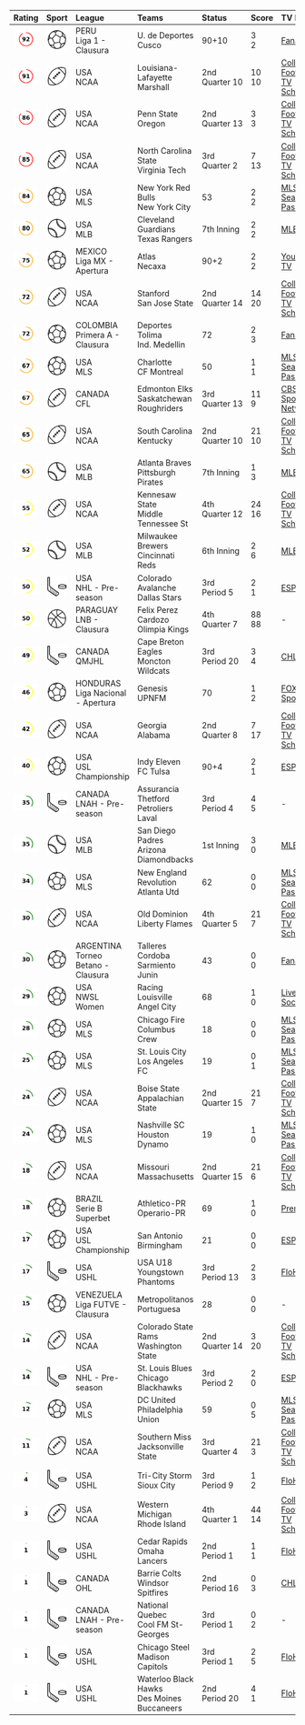 | Rating                                                                                                                                 | Sport                                                                                                                     | League                                | Teams                                         | Status         | Score    | TV Listing                                                                                                             |
|:---------------------------------------------------------------------------------------------------------------------------------------|:--------------------------------------------------------------------------------------------------------------------------|:--------------------------------------|:----------------------------------------------|:---------------|:---------|:-----------------------------------------------------------------------------------------------------------------------|
| <img src="https://raw.githubusercontent.com/BlakeDuncan25/Donut-SVG-Ratings/bac4e4a278175106499642192132b1786a9aec38/92.svg" alt="92"> | <img src="https://raw.githubusercontent.com/BlakeDuncan25/Donut-SVG-Ratings/master/soccer.png" alt="Soccer">              | PERU<br>Liga 1 - Clausura             | U. de Deportes<br>Cusco                       | 90+10          | 3<br>2   | <a href="https://watch.fanatiz.com/channels">Fanatiz</a>                                                               |
| <img src="https://raw.githubusercontent.com/BlakeDuncan25/Donut-SVG-Ratings/bac4e4a278175106499642192132b1786a9aec38/91.svg" alt="91"> | <img src="https://raw.githubusercontent.com/BlakeDuncan25/Donut-SVG-Ratings/master/football.png" alt="NCAAF">             | USA<br>NCAA                           | Louisiana-Lafayette<br>Marshall               | 2nd Quarter 10 | 10<br>10 | <a href="https://fbschedules.com/college-football-tv-schedule/">College Football TV Schedule</a>                       |
| <img src="https://raw.githubusercontent.com/BlakeDuncan25/Donut-SVG-Ratings/bac4e4a278175106499642192132b1786a9aec38/86.svg" alt="86"> | <img src="https://raw.githubusercontent.com/BlakeDuncan25/Donut-SVG-Ratings/master/football.png" alt="NCAAF">             | USA<br>NCAA                           | Penn State<br>Oregon                          | 2nd Quarter 13 | 3<br>3   | <a href="https://fbschedules.com/college-football-tv-schedule/">College Football TV Schedule</a>                       |
| <img src="https://raw.githubusercontent.com/BlakeDuncan25/Donut-SVG-Ratings/bac4e4a278175106499642192132b1786a9aec38/85.svg" alt="85"> | <img src="https://raw.githubusercontent.com/BlakeDuncan25/Donut-SVG-Ratings/master/football.png" alt="NCAAF">             | USA<br>NCAA                           | North Carolina State<br>Virginia Tech         | 3rd Quarter 2  | 7<br>13  | <a href="https://fbschedules.com/college-football-tv-schedule/">College Football TV Schedule</a>                       |
| <img src="https://raw.githubusercontent.com/BlakeDuncan25/Donut-SVG-Ratings/bac4e4a278175106499642192132b1786a9aec38/84.svg" alt="84"> | <img src="https://raw.githubusercontent.com/BlakeDuncan25/Donut-SVG-Ratings/master/soccer.png" alt="Soccer">              | USA<br>MLS                            | New York Red Bulls<br>New York City           | 53             | 2<br>2   | <a href="https://tv.apple.com/us/channel/tvs.sbd.7000">MLS Season Pass</a>                                             |
| <img src="https://raw.githubusercontent.com/BlakeDuncan25/Donut-SVG-Ratings/bac4e4a278175106499642192132b1786a9aec38/80.svg" alt="80"> | <img src="https://raw.githubusercontent.com/BlakeDuncan25/Donut-SVG-Ratings/master/baseball.png" alt="Baseball">          | USA<br>MLB                            | Cleveland Guardians<br>Texas Rangers          | 7th Inning     | 2<br>2   | <a href="https://www.mlb.com/live-stream-games">MLB.TV</a>                                                             |
| <img src="https://raw.githubusercontent.com/BlakeDuncan25/Donut-SVG-Ratings/bac4e4a278175106499642192132b1786a9aec38/75.svg" alt="75"> | <img src="https://raw.githubusercontent.com/BlakeDuncan25/Donut-SVG-Ratings/master/soccer.png" alt="Soccer">              | MEXICO<br>Liga MX - Apertura          | Atlas<br>Necaxa                               | 90+2           | 2<br>2   | <a href="https://tv.youtube.com/browse/UCXyaZYAYAU1MQx1N37IbqAA">YouTube TV</a>                                        |
| <img src="https://raw.githubusercontent.com/BlakeDuncan25/Donut-SVG-Ratings/bac4e4a278175106499642192132b1786a9aec38/72.svg" alt="72"> | <img src="https://raw.githubusercontent.com/BlakeDuncan25/Donut-SVG-Ratings/master/football.png" alt="NCAAF">             | USA<br>NCAA                           | Stanford<br>San Jose State                    | 2nd Quarter 14 | 14<br>20 | <a href="https://fbschedules.com/college-football-tv-schedule/">College Football TV Schedule</a>                       |
| <img src="https://raw.githubusercontent.com/BlakeDuncan25/Donut-SVG-Ratings/bac4e4a278175106499642192132b1786a9aec38/72.svg" alt="72"> | <img src="https://raw.githubusercontent.com/BlakeDuncan25/Donut-SVG-Ratings/master/soccer.png" alt="Soccer">              | COLOMBIA<br>Primera A - Clausura      | Deportes Tolima<br>Ind. Medellin              | 72             | 2<br>3   | <a href="https://watch.fanatiz.com/channels">Fanatiz</a>                                                               |
| <img src="https://raw.githubusercontent.com/BlakeDuncan25/Donut-SVG-Ratings/bac4e4a278175106499642192132b1786a9aec38/67.svg" alt="67"> | <img src="https://raw.githubusercontent.com/BlakeDuncan25/Donut-SVG-Ratings/master/soccer.png" alt="Soccer">              | USA<br>MLS                            | Charlotte<br>CF Montreal                      | 50             | 1<br>1   | <a href="https://tv.apple.com/us/channel/tvs.sbd.7000">MLS Season Pass</a>                                             |
| <img src="https://raw.githubusercontent.com/BlakeDuncan25/Donut-SVG-Ratings/bac4e4a278175106499642192132b1786a9aec38/67.svg" alt="67"> | <img src="https://raw.githubusercontent.com/BlakeDuncan25/Donut-SVG-Ratings/master/football.png" alt="American Football"> | CANADA<br>CFL                         | Edmonton Elks<br>Saskatchewan Roughriders     | 3rd Quarter 13 | 11<br>9  | <a href="https://tv.youtube.com/browse/">CBS Sports Network</a>                                                        |
| <img src="https://raw.githubusercontent.com/BlakeDuncan25/Donut-SVG-Ratings/bac4e4a278175106499642192132b1786a9aec38/65.svg" alt="65"> | <img src="https://raw.githubusercontent.com/BlakeDuncan25/Donut-SVG-Ratings/master/football.png" alt="NCAAF">             | USA<br>NCAA                           | South Carolina<br>Kentucky                    | 2nd Quarter 10 | 21<br>10 | <a href="https://fbschedules.com/college-football-tv-schedule/">College Football TV Schedule</a>                       |
| <img src="https://raw.githubusercontent.com/BlakeDuncan25/Donut-SVG-Ratings/bac4e4a278175106499642192132b1786a9aec38/65.svg" alt="65"> | <img src="https://raw.githubusercontent.com/BlakeDuncan25/Donut-SVG-Ratings/master/baseball.png" alt="Baseball">          | USA<br>MLB                            | Atlanta Braves<br>Pittsburgh Pirates          | 7th Inning     | 1<br>3   | <a href="https://www.mlb.com/live-stream-games">MLB.TV</a>                                                             |
| <img src="https://raw.githubusercontent.com/BlakeDuncan25/Donut-SVG-Ratings/bac4e4a278175106499642192132b1786a9aec38/55.svg" alt="55"> | <img src="https://raw.githubusercontent.com/BlakeDuncan25/Donut-SVG-Ratings/master/football.png" alt="NCAAF">             | USA<br>NCAA                           | Kennesaw State<br>Middle Tennessee St         | 4th Quarter 12 | 24<br>16 | <a href="https://fbschedules.com/college-football-tv-schedule/">College Football TV Schedule</a>                       |
| <img src="https://raw.githubusercontent.com/BlakeDuncan25/Donut-SVG-Ratings/bac4e4a278175106499642192132b1786a9aec38/52.svg" alt="52"> | <img src="https://raw.githubusercontent.com/BlakeDuncan25/Donut-SVG-Ratings/master/baseball.png" alt="Baseball">          | USA<br>MLB                            | Milwaukee Brewers<br>Cincinnati Reds          | 6th Inning     | 2<br>6   | <a href="https://www.mlb.com/live-stream-games">MLB.TV</a>                                                             |
| <img src="https://raw.githubusercontent.com/BlakeDuncan25/Donut-SVG-Ratings/bac4e4a278175106499642192132b1786a9aec38/50.svg" alt="50"> | <img src="https://raw.githubusercontent.com/BlakeDuncan25/Donut-SVG-Ratings/master/hockey.png" alt="Ice Hockey">          | USA<br>NHL - Pre-season               | Colorado Avalanche<br>Dallas Stars            | 3rd Period 5   | 2<br>1   | <a href="https://www.espn.com/espnplus/schedule/_/type/live/categoryId/2512ac76-a335-39cb-af51-b9afffc6571d">ESPN+</a> |
| <img src="https://raw.githubusercontent.com/BlakeDuncan25/Donut-SVG-Ratings/bac4e4a278175106499642192132b1786a9aec38/50.svg" alt="50"> | <img src="https://raw.githubusercontent.com/BlakeDuncan25/Donut-SVG-Ratings/master/basketball.png" alt="Basketball">      | PARAGUAY<br>LNB - Clausura            | Felix Perez Cardozo<br>Olimpia Kings          | 4th Quarter 7  | 88<br>88 | -                                                                                                                      |
| <img src="https://raw.githubusercontent.com/BlakeDuncan25/Donut-SVG-Ratings/bac4e4a278175106499642192132b1786a9aec38/49.svg" alt="49"> | <img src="https://raw.githubusercontent.com/BlakeDuncan25/Donut-SVG-Ratings/master/hockey.png" alt="Ice Hockey">          | CANADA<br>QMJHL                       | Cape Breton Eagles<br>Moncton Wildcats        | 3rd Period 20  | 3<br>4   | <a href="https://watch.chl.ca/qmjhl_chl">CHL TV</a>                                                                    |
| <img src="https://raw.githubusercontent.com/BlakeDuncan25/Donut-SVG-Ratings/bac4e4a278175106499642192132b1786a9aec38/46.svg" alt="46"> | <img src="https://raw.githubusercontent.com/BlakeDuncan25/Donut-SVG-Ratings/master/soccer.png" alt="Soccer">              | HONDURAS<br>Liga Nacional - Apertura  | Genesis<br>UPNFM                              | 70             | 1<br>2   | <a href="https://www.foxsports.com/replays">FOX Sports</a>                                                             |
| <img src="https://raw.githubusercontent.com/BlakeDuncan25/Donut-SVG-Ratings/bac4e4a278175106499642192132b1786a9aec38/42.svg" alt="42"> | <img src="https://raw.githubusercontent.com/BlakeDuncan25/Donut-SVG-Ratings/master/football.png" alt="NCAAF">             | USA<br>NCAA                           | Georgia<br>Alabama                            | 2nd Quarter 8  | 7<br>17  | <a href="https://fbschedules.com/college-football-tv-schedule/">College Football TV Schedule</a>                       |
| <img src="https://raw.githubusercontent.com/BlakeDuncan25/Donut-SVG-Ratings/bac4e4a278175106499642192132b1786a9aec38/40.svg" alt="40"> | <img src="https://raw.githubusercontent.com/BlakeDuncan25/Donut-SVG-Ratings/master/soccer.png" alt="Soccer">              | USA<br>USL Championship               | Indy Eleven<br>FC Tulsa                       | 90+4           | 2<br>1   | <a href="https://www.espn.com/espnplus/schedule/_/type/live/categoryId/119cfa41-71d4-39bf-a790-6273a52b0259">ESPN+</a> |
| <img src="https://raw.githubusercontent.com/BlakeDuncan25/Donut-SVG-Ratings/bac4e4a278175106499642192132b1786a9aec38/35.svg" alt="35"> | <img src="https://raw.githubusercontent.com/BlakeDuncan25/Donut-SVG-Ratings/master/hockey.png" alt="Ice Hockey">          | CANADA<br>LNAH - Pre-season           | Assurancia Thetford<br>Petroliers Laval       | 3rd Period 4   | 4<br>5   | -                                                                                                                      |
| <img src="https://raw.githubusercontent.com/BlakeDuncan25/Donut-SVG-Ratings/bac4e4a278175106499642192132b1786a9aec38/35.svg" alt="35"> | <img src="https://raw.githubusercontent.com/BlakeDuncan25/Donut-SVG-Ratings/master/baseball.png" alt="Baseball">          | USA<br>MLB                            | San Diego Padres<br>Arizona Diamondbacks      | 1st Inning     | 3<br>0   | <a href="https://www.mlb.com/live-stream-games">MLB.TV</a>                                                             |
| <img src="https://raw.githubusercontent.com/BlakeDuncan25/Donut-SVG-Ratings/bac4e4a278175106499642192132b1786a9aec38/34.svg" alt="34"> | <img src="https://raw.githubusercontent.com/BlakeDuncan25/Donut-SVG-Ratings/master/soccer.png" alt="Soccer">              | USA<br>MLS                            | New England Revolution<br>Atlanta Utd         | 62             | 0<br>0   | <a href="https://tv.apple.com/us/channel/tvs.sbd.7000">MLS Season Pass</a>                                             |
| <img src="https://raw.githubusercontent.com/BlakeDuncan25/Donut-SVG-Ratings/bac4e4a278175106499642192132b1786a9aec38/30.svg" alt="30"> | <img src="https://raw.githubusercontent.com/BlakeDuncan25/Donut-SVG-Ratings/master/football.png" alt="NCAAF">             | USA<br>NCAA                           | Old Dominion<br>Liberty Flames                | 4th Quarter 5  | 21<br>7  | <a href="https://fbschedules.com/college-football-tv-schedule/">College Football TV Schedule</a>                       |
| <img src="https://raw.githubusercontent.com/BlakeDuncan25/Donut-SVG-Ratings/bac4e4a278175106499642192132b1786a9aec38/30.svg" alt="30"> | <img src="https://raw.githubusercontent.com/BlakeDuncan25/Donut-SVG-Ratings/master/soccer.png" alt="Soccer">              | ARGENTINA<br>Torneo Betano - Clausura | Talleres Cordoba<br>Sarmiento Junin           | 43             | 0<br>0   | <a href="https://watch.fanatiz.com/channels">Fanatiz</a>                                                               |
| <img src="https://raw.githubusercontent.com/BlakeDuncan25/Donut-SVG-Ratings/bac4e4a278175106499642192132b1786a9aec38/29.svg" alt="29"> | <img src="https://raw.githubusercontent.com/BlakeDuncan25/Donut-SVG-Ratings/master/soccer.png" alt="Soccer">              | USA<br>NWSL Women                     | Racing Louisville<br>Angel City               | 68             | 1<br>0   | <a href="https://www.livesoccertv.com/competitions/united-states/nwsl/">Live Soccer TV</a>                             |
| <img src="https://raw.githubusercontent.com/BlakeDuncan25/Donut-SVG-Ratings/bac4e4a278175106499642192132b1786a9aec38/28.svg" alt="28"> | <img src="https://raw.githubusercontent.com/BlakeDuncan25/Donut-SVG-Ratings/master/soccer.png" alt="Soccer">              | USA<br>MLS                            | Chicago Fire<br>Columbus Crew                 | 18             | 0<br>0   | <a href="https://tv.apple.com/us/channel/tvs.sbd.7000">MLS Season Pass</a>                                             |
| <img src="https://raw.githubusercontent.com/BlakeDuncan25/Donut-SVG-Ratings/bac4e4a278175106499642192132b1786a9aec38/25.svg" alt="25"> | <img src="https://raw.githubusercontent.com/BlakeDuncan25/Donut-SVG-Ratings/master/soccer.png" alt="Soccer">              | USA<br>MLS                            | St. Louis City<br>Los Angeles FC              | 19             | 0<br>1   | <a href="https://tv.apple.com/us/channel/tvs.sbd.7000">MLS Season Pass</a>                                             |
| <img src="https://raw.githubusercontent.com/BlakeDuncan25/Donut-SVG-Ratings/bac4e4a278175106499642192132b1786a9aec38/24.svg" alt="24"> | <img src="https://raw.githubusercontent.com/BlakeDuncan25/Donut-SVG-Ratings/master/football.png" alt="NCAAF">             | USA<br>NCAA                           | Boise State<br>Appalachian State              | 2nd Quarter 15 | 21<br>7  | <a href="https://fbschedules.com/college-football-tv-schedule/">College Football TV Schedule</a>                       |
| <img src="https://raw.githubusercontent.com/BlakeDuncan25/Donut-SVG-Ratings/bac4e4a278175106499642192132b1786a9aec38/24.svg" alt="24"> | <img src="https://raw.githubusercontent.com/BlakeDuncan25/Donut-SVG-Ratings/master/soccer.png" alt="Soccer">              | USA<br>MLS                            | Nashville SC<br>Houston Dynamo                | 19             | 1<br>0   | <a href="https://tv.apple.com/us/channel/tvs.sbd.7000">MLS Season Pass</a>                                             |
| <img src="https://raw.githubusercontent.com/BlakeDuncan25/Donut-SVG-Ratings/bac4e4a278175106499642192132b1786a9aec38/18.svg" alt="18"> | <img src="https://raw.githubusercontent.com/BlakeDuncan25/Donut-SVG-Ratings/master/football.png" alt="NCAAF">             | USA<br>NCAA                           | Missouri<br>Massachusetts                     | 2nd Quarter 15 | 21<br>6  | <a href="https://fbschedules.com/college-football-tv-schedule/">College Football TV Schedule</a>                       |
| <img src="https://raw.githubusercontent.com/BlakeDuncan25/Donut-SVG-Ratings/bac4e4a278175106499642192132b1786a9aec38/18.svg" alt="18"> | <img src="https://raw.githubusercontent.com/BlakeDuncan25/Donut-SVG-Ratings/master/soccer.png" alt="Soccer">              | BRAZIL<br>Serie B Superbet            | Athletico-PR<br>Operario-PR                   | 69             | 1<br>0   | <a href="https://www.sling.com/international/brazilian">Premiere</a>                                                   |
| <img src="https://raw.githubusercontent.com/BlakeDuncan25/Donut-SVG-Ratings/bac4e4a278175106499642192132b1786a9aec38/17.svg" alt="17"> | <img src="https://raw.githubusercontent.com/BlakeDuncan25/Donut-SVG-Ratings/master/soccer.png" alt="Soccer">              | USA<br>USL Championship               | San Antonio<br>Birmingham                     | 21             | 0<br>0   | <a href="https://www.espn.com/espnplus/schedule/_/type/live/categoryId/119cfa41-71d4-39bf-a790-6273a52b0259">ESPN+</a> |
| <img src="https://raw.githubusercontent.com/BlakeDuncan25/Donut-SVG-Ratings/bac4e4a278175106499642192132b1786a9aec38/17.svg" alt="17"> | <img src="https://raw.githubusercontent.com/BlakeDuncan25/Donut-SVG-Ratings/master/hockey.png" alt="Ice Hockey">          | USA<br>USHL                           | USA U18<br>Youngstown Phantoms                | 3rd Period 13  | 2<br>3   | <a href="https://www.flohockey.tv/events?date=2025-09-26">FloHockey</a>                                                |
| <img src="https://raw.githubusercontent.com/BlakeDuncan25/Donut-SVG-Ratings/bac4e4a278175106499642192132b1786a9aec38/15.svg" alt="15"> | <img src="https://raw.githubusercontent.com/BlakeDuncan25/Donut-SVG-Ratings/master/soccer.png" alt="Soccer">              | VENEZUELA<br>Liga FUTVE - Clausura    | Metropolitanos<br>Portuguesa                  | 28             | 0<br>0   | -                                                                                                                      |
| <img src="https://raw.githubusercontent.com/BlakeDuncan25/Donut-SVG-Ratings/bac4e4a278175106499642192132b1786a9aec38/14.svg" alt="14"> | <img src="https://raw.githubusercontent.com/BlakeDuncan25/Donut-SVG-Ratings/master/football.png" alt="NCAAF">             | USA<br>NCAA                           | Colorado State Rams<br>Washington State       | 2nd Quarter 14 | 3<br>20  | <a href="https://fbschedules.com/college-football-tv-schedule/">College Football TV Schedule</a>                       |
| <img src="https://raw.githubusercontent.com/BlakeDuncan25/Donut-SVG-Ratings/bac4e4a278175106499642192132b1786a9aec38/14.svg" alt="14"> | <img src="https://raw.githubusercontent.com/BlakeDuncan25/Donut-SVG-Ratings/master/hockey.png" alt="Ice Hockey">          | USA<br>NHL - Pre-season               | St. Louis Blues<br>Chicago Blackhawks         | 3rd Period 2   | 2<br>0   | <a href="https://www.espn.com/espnplus/schedule/_/type/live/categoryId/2512ac76-a335-39cb-af51-b9afffc6571d">ESPN+</a> |
| <img src="https://raw.githubusercontent.com/BlakeDuncan25/Donut-SVG-Ratings/bac4e4a278175106499642192132b1786a9aec38/12.svg" alt="12"> | <img src="https://raw.githubusercontent.com/BlakeDuncan25/Donut-SVG-Ratings/master/soccer.png" alt="Soccer">              | USA<br>MLS                            | DC United<br>Philadelphia Union               | 59             | 0<br>5   | <a href="https://tv.apple.com/us/channel/tvs.sbd.7000">MLS Season Pass</a>                                             |
| <img src="https://raw.githubusercontent.com/BlakeDuncan25/Donut-SVG-Ratings/bac4e4a278175106499642192132b1786a9aec38/11.svg" alt="11"> | <img src="https://raw.githubusercontent.com/BlakeDuncan25/Donut-SVG-Ratings/master/football.png" alt="NCAAF">             | USA<br>NCAA                           | Southern Miss<br>Jacksonville State           | 3rd Quarter 4  | 21<br>3  | <a href="https://fbschedules.com/college-football-tv-schedule/">College Football TV Schedule</a>                       |
| <img src="https://raw.githubusercontent.com/BlakeDuncan25/Donut-SVG-Ratings/bac4e4a278175106499642192132b1786a9aec38/4.svg" alt="4">   | <img src="https://raw.githubusercontent.com/BlakeDuncan25/Donut-SVG-Ratings/master/hockey.png" alt="Ice Hockey">          | USA<br>USHL                           | Tri-City Storm<br>Sioux City                  | 3rd Period 9   | 1<br>2   | <a href="https://www.flohockey.tv/events?date=2025-09-26">FloHockey</a>                                                |
| <img src="https://raw.githubusercontent.com/BlakeDuncan25/Donut-SVG-Ratings/bac4e4a278175106499642192132b1786a9aec38/3.svg" alt="3">   | <img src="https://raw.githubusercontent.com/BlakeDuncan25/Donut-SVG-Ratings/master/football.png" alt="NCAAF">             | USA<br>NCAA                           | Western Michigan<br>Rhode Island              | 4th Quarter 1  | 44<br>14 | <a href="https://fbschedules.com/college-football-tv-schedule/">College Football TV Schedule</a>                       |
| <img src="https://raw.githubusercontent.com/BlakeDuncan25/Donut-SVG-Ratings/bac4e4a278175106499642192132b1786a9aec38/1.svg" alt="1">   | <img src="https://raw.githubusercontent.com/BlakeDuncan25/Donut-SVG-Ratings/master/hockey.png" alt="Ice Hockey">          | USA<br>USHL                           | Cedar Rapids<br>Omaha Lancers                 | 2nd Period 1   | 1<br>1   | <a href="https://www.flohockey.tv/events?date=2025-09-26">FloHockey</a>                                                |
| <img src="https://raw.githubusercontent.com/BlakeDuncan25/Donut-SVG-Ratings/bac4e4a278175106499642192132b1786a9aec38/1.svg" alt="1">   | <img src="https://raw.githubusercontent.com/BlakeDuncan25/Donut-SVG-Ratings/master/hockey.png" alt="Ice Hockey">          | CANADA<br>OHL                         | Barrie Colts<br>Windsor Spitfires             | 2nd Period 16  | 0<br>3   | <a href="https://watch.chl.ca/ohl_chl">CHL TV</a>                                                                      |
| <img src="https://raw.githubusercontent.com/BlakeDuncan25/Donut-SVG-Ratings/bac4e4a278175106499642192132b1786a9aec38/1.svg" alt="1">   | <img src="https://raw.githubusercontent.com/BlakeDuncan25/Donut-SVG-Ratings/master/hockey.png" alt="Ice Hockey">          | CANADA<br>LNAH - Pre-season           | National Quebec<br>Cool FM St-Georges         | 3rd Period 1   | 0<br>2   | -                                                                                                                      |
| <img src="https://raw.githubusercontent.com/BlakeDuncan25/Donut-SVG-Ratings/bac4e4a278175106499642192132b1786a9aec38/1.svg" alt="1">   | <img src="https://raw.githubusercontent.com/BlakeDuncan25/Donut-SVG-Ratings/master/hockey.png" alt="Ice Hockey">          | USA<br>USHL                           | Chicago Steel<br>Madison Capitols             | 3rd Period 1   | 2<br>5   | <a href="https://www.flohockey.tv/events?date=2025-09-26">FloHockey</a>                                                |
| <img src="https://raw.githubusercontent.com/BlakeDuncan25/Donut-SVG-Ratings/bac4e4a278175106499642192132b1786a9aec38/1.svg" alt="1">   | <img src="https://raw.githubusercontent.com/BlakeDuncan25/Donut-SVG-Ratings/master/hockey.png" alt="Ice Hockey">          | USA<br>USHL                           | Waterloo Black Hawks<br>Des Moines Buccaneers | 2nd Period 20  | 4<br>1   | <a href="https://www.flohockey.tv/events?date=2025-09-26">FloHockey</a>                                                |